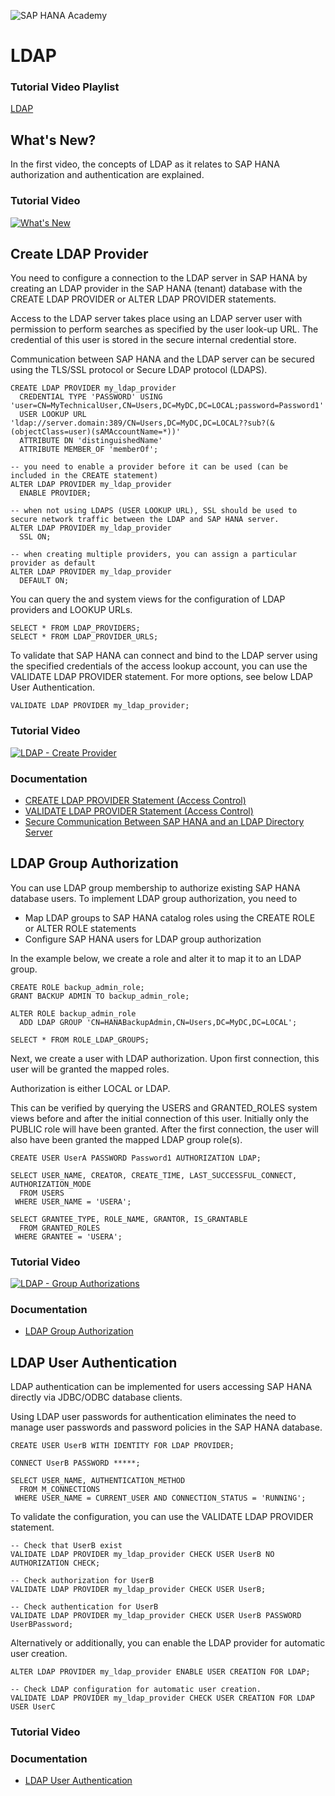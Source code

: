 ![SAP HANA Academy](https://yt3.ggpht.com/-BHsLGUIJDb0/AAAAAAAAAAI/AAAAAAAAAVo/6_d1oarRr8g/s100-mo-c-c0xffffffff-rj-k-no/photo.jpg)
# LDAP #
### Tutorial Video Playlist ### 
[LDAP](https://www.youtube.com/playlist?list=PLkzo92owKnVy851u716gxj4jRiSi7gZkY)

## What's New? ##
In the first video, the concepts of LDAP as it relates to SAP HANA authorization and authentication are explained. 

### Tutorial Video ### 
[![What's New](https://img.youtube.com/vi/9OGphP_1npY/0.jpg)](https://www.youtube.com/watch?v=9OGphP_1npY "What's New")

## Create LDAP Provider ##

You need to configure a connection to the LDAP server in SAP HANA by creating an LDAP provider in the SAP HANA (tenant) database with the CREATE LDAP PROVIDER or ALTER LDAP PROVIDER statements.

Access to the LDAP server takes place using an LDAP server user with permission to perform searches as specified by the user look-up URL. The credential of this user is stored in the secure internal credential store.

Communication between SAP HANA and the LDAP server can be secured using the TLS/SSL protocol or Secure LDAP protocol (LDAPS).
```
CREATE LDAP PROVIDER my_ldap_provider
  CREDENTIAL TYPE 'PASSWORD' USING 'user=CN=MyTechnicalUser,CN=Users,DC=MyDC,DC=LOCAL;password=Password1'
  USER LOOKUP URL 'ldap://server.domain:389/CN=Users,DC=MyDC,DC=LOCAL??sub?(&(objectClass=user)(sAMAccountName=*))'
  ATTRIBUTE DN 'distinguishedName'
  ATTRIBUTE MEMBER_OF 'memberOf';
  
-- you need to enable a provider before it can be used (can be included in the CREATE statement)
ALTER LDAP PROVIDER my_ldap_provider
  ENABLE PROVIDER;

-- when not using LDAPS (USER LOOKUP URL), SSL should be used to secure network traffic between the LDAP and SAP HANA server. 
ALTER LDAP PROVIDER my_ldap_provider
  SSL ON;

-- when creating multiple providers, you can assign a particular provider as default
ALTER LDAP PROVIDER my_ldap_provider
  DEFAULT ON;
```  
You can query the and system views for the configuration of LDAP providers and LOOKUP URLs. 
```  
SELECT * FROM LDAP_PROVIDERS;
SELECT * FROM LDAP_PROVIDER_URLS;
```  
To validate that SAP HANA can connect and bind to the LDAP server using the specified credentials of the access lookup account, you can use the VALIDATE LDAP PROVIDER statement. For more options, see below LDAP User Authentication. 
```
VALIDATE LDAP PROVIDER my_ldap_provider; 
```

### Tutorial Video ### 
[![LDAP - Create Provider](https://img.youtube.com/vi/e4beKQRhPQg/0.jpg)](https://www.youtube.com/watch?v=e4beKQRhPQg "LDAP - Create Provider")

### Documentation ### 
* [CREATE LDAP PROVIDER Statement (Access Control)](https://help.sap.com/viewer/4fe29514fd584807ac9f2a04f6754767/latest/en-US/3b722036ba4941df8712508a3b231643.html)
* [VALIDATE LDAP PROVIDER Statement (Access Control)](https://help.sap.com/viewer/4fe29514fd584807ac9f2a04f6754767/latest/en-US/4181217e3e104c57a5090431c1cd70b7.html)
* [Secure Communication Between SAP HANA and an LDAP Directory Server](https://help.sap.com/viewer/b3ee5778bc2e4a089d3299b82ec762a7/latest/en-US/b9086809b9bb466cbd15542430f2ebe6.html)

## LDAP Group Authorization ##

You can use LDAP group membership to authorize existing SAP HANA database users. 
To implement LDAP group authorization, you need to 
- Map LDAP groups to SAP HANA catalog roles using the CREATE ROLE or ALTER ROLE statements
- Configure SAP HANA users for LDAP group authorization

In the example below, we create a role and alter it to map it to an LDAP group. 
```
CREATE ROLE backup_admin_role;
GRANT BACKUP ADMIN TO backup_admin_role;

ALTER ROLE backup_admin_role 
  ADD LDAP GROUP 'CN=HANABackupAdmin,CN=Users,DC=MyDC,DC=LOCAL';

SELECT * FROM ROLE_LDAP_GROUPS;
```
Next, we create a user with LDAP authorization. Upon first connection, this user will be granted the mapped roles. 

Authorization is either LOCAL or LDAP. 

This can be verified by querying the USERS and GRANTED_ROLES system views before and after the initial connection of this user. Initially only the PUBLIC role will have been granted. After the first connection, the user will also have been granted the mapped LDAP group role(s). 
```
CREATE USER UserA PASSWORD Password1 AUTHORIZATION LDAP;

SELECT USER_NAME, CREATOR, CREATE_TIME, LAST_SUCCESSFUL_CONNECT, AUTHORIZATION_MODE 
  FROM USERS
 WHERE USER_NAME = 'USERA';
 
SELECT GRANTEE_TYPE, ROLE_NAME, GRANTOR, IS_GRANTABLE
  FROM GRANTED_ROLES 
 WHERE GRANTEE = 'USERA'; 
```

### Tutorial Video ### 
[![LDAP - Group Authorizations](https://img.youtube.com/vi/2PiYh63RYM8/0.jpg)](https://www.youtube.com/watch?v=2PiYh63RYM8 "LDAP - Group Authorizations")

### Documentation ### 
* [LDAP Group Authorization](https://help.sap.com/viewer/b3ee5778bc2e4a089d3299b82ec762a7/latest/en-US/9fb0ac08b214477b8276af2b68eeefc3.html)

## LDAP User Authentication ##

LDAP authentication can be implemented for users accessing SAP HANA directly via JDBC/ODBC database clients. 

Using LDAP user passwords for authentication eliminates the need to manage user passwords and password policies in the SAP HANA database.
``` 
CREATE USER UserB WITH IDENTITY FOR LDAP PROVIDER;

CONNECT UserB PASSWORD *****;

SELECT USER_NAME, AUTHENTICATION_METHOD 
  FROM M_CONNECTIONS
 WHERE USER_NAME = CURRENT_USER AND CONNECTION_STATUS = 'RUNNING';
``` 
To validate the configuration, you can use the VALIDATE LDAP PROVIDER statement. 
``` 
-- Check that UserB exist
VALIDATE LDAP PROVIDER my_ldap_provider CHECK USER UserB NO AUTHORIZATION CHECK; 

-- Check authorization for UserB 
VALIDATE LDAP PROVIDER my_ldap_provider CHECK USER UserB;

-- Check authentication for UserB 
VALIDATE LDAP PROVIDER my_ldap_provider CHECK USER UserB PASSWORD UserBPassword;
```
Alternatively or additionally, you can enable the LDAP provider for automatic user creation.
```
ALTER LDAP PROVIDER my_ldap_provider ENABLE USER CREATION FOR LDAP;

-- Check LDAP configuration for automatic user creation. 
VALIDATE LDAP PROVIDER my_ldap_provider CHECK USER CREATION FOR LDAP USER UserC
```

### Tutorial Video ### 


### Documentation ### 
* [LDAP User Authentication](https://help.sap.com/viewer/b3ee5778bc2e4a089d3299b82ec762a7/latest/en-US/868f8b988e2d42ccb89ccaf263cd9986.html)
